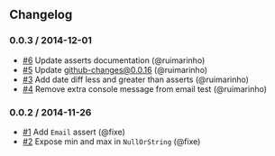 ## Changelog

### 0.0.3 / 2014-12-01
- [#6](https://github.com/seegno/validator.js-asserts/pull/6) Update asserts documentation (@ruimarinho)
- [#5](https://github.com/seegno/validator.js-asserts/pull/5) Update github-changes@0.0.16 (@ruimarinho)
- [#3](https://github.com/seegno/validator.js-asserts/pull/3) Add date diff less and greater than asserts (@ruimarinho)
- [#4](https://github.com/seegno/validator.js-asserts/pull/4) Remove extra console message from email test (@ruimarinho)

### 0.0.2 / 2014-11-26
- [#1](https://github.com/seegno/validator.js-asserts/pull/1) Add `Email` assert (@fixe)
- [#2](https://github.com/seegno/validator.js-asserts/pull/2) Expose min and max in `NullOrString` (@fixe)
